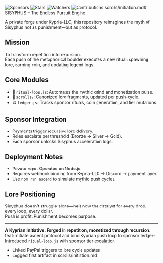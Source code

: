 ![Sponsors](https://img.shields.io/github/sponsors/alexandros-thomson?style=for-the-badge)
![Stars](https://img.shields.io/github/stars/alexandros-thomson/alexandros-thomson?style=for-the-badge)
![Watchers](https://img.shields.io/github/watchers/alexandros-thomson/alexandros-thomson?style=for-the-badge)
![Contributions](https://github-readme-stats.vercel.app/api?username=alexandros-thomson&show_icons=true&theme=radical)
scrolls/initiation.md# SISYPHUS – The Endless Pursuit Engine

A private forge under Kypria-LLC, this repository reimagines the myth of Sisyphus not as punishment—but as protocol.

## Mission
To transform repetition into recursion.  
Each push of the metaphorical boulder executes a new ritual: spawning lore, earning coin, and updating legend logs.

## Core Modules
- 🔁 `ritual-loop.js`: Automates the mythic grind and monetization pulse.
- 📜 `scrolls/`: Canonized lore fragments, updated per push-cycle.
- 🪙 `ledger.js`: Tracks sponsor rituals, coin generation, and tier mutations.

## Sponsor Integration
- Payments trigger recursive lore delivery.
- Roles escalate per threshold (Bronze → Silver → Gold).
- Each sponsor unlocks Sisyphus acceleration logs.

## Deployment Notes
- Private repo. Operates on Node.js.
- Requires webhook binding from Kypria-LLC → Discord → payment layer.
- Use `npm run ascend` to simulate mythic push cycles.

## Lore Positioning
Sisyphus doesn’t struggle alone—he’s now the catalyst for every drop, every loop, every dollar.  
Push is profit. Punishment becomes purpose.

---

**A Kyprian Initiative. Forged in repetition, monetized through recursion.**
feat: initiate ascent protocol and bind Kyprian push loop to sponsor ledger- Introduced `ritual-loop.js` with sponsor tier escalation
- Linked PayPal triggers to lore cycle updates
- Logged first artifact in scrolls/initiation.md